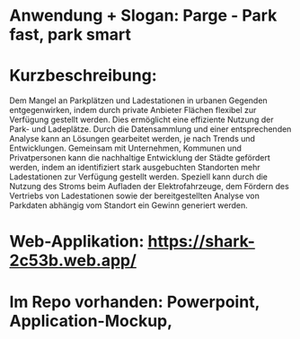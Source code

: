 # Anwendung + Slogan: Parge - Park fast, park smart
# Kurzbeschreibung:
Dem Mangel an Parkplätzen und Ladestationen in urbanen Gegenden entgegenwirken, indem durch private Anbieter Flächen flexibel zur Verfügung gestellt werden. Dies ermöglicht eine effiziente Nutzung der Park- und Ladeplätze. Durch die Datensammlung und einer entsprechenden Analyse kann an Lösungen gearbeitet werden, je nach Trends und Entwicklungen. Gemeinsam mit Unternehmen,  Kommunen und Privatpersonen kann die nachhaltige Entwicklung der Städte gefördert werden, indem an identifiziert stark ausgebuchten Standorten mehr Ladestationen zur Verfügung gestellt werden. Speziell kann durch die Nutzung des Stroms beim Aufladen der Elektrofahrzeuge, dem Fördern des Vertriebs von Ladestationen sowie der bereitgestellten Analyse von Parkdaten abhängig vom Standort ein Gewinn generiert werden.
# Web-Applikation: https://shark-2c53b.web.app/
# Im Repo vorhanden: Powerpoint, Application-Mockup, 
